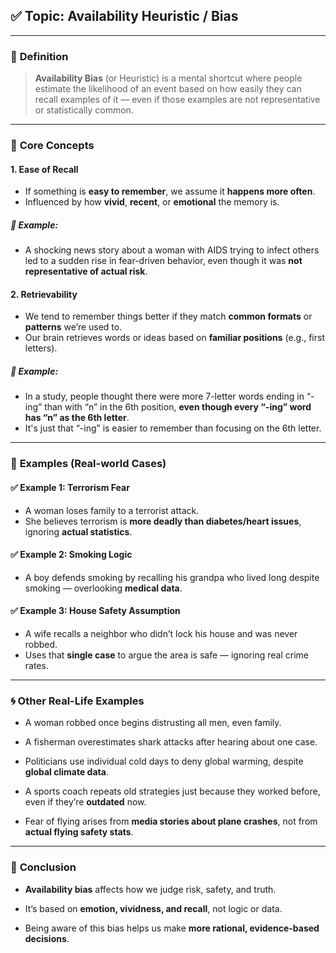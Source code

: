 ## ✅ **Topic: Availability Heuristic / Bias**

---

### 🧠 **Definition**

> **Availability Bias** (or Heuristic) is a mental shortcut where people estimate the likelihood of an event based on how easily they can recall examples of it — even if those examples are not representative or statistically common.

---

### 🧩 **Core Concepts**

#### 1. **Ease of Recall**

- If something is **easy to remember**, we assume it **happens more often**.
- Influenced by how **vivid**, **recent**, or **emotional** the memory is.

##### 📌 Example:

- A shocking news story about a woman with AIDS trying to infect others led to a sudden rise in fear-driven behavior, even though it was **not representative of actual risk**.

#### 2. **Retrievability**

- We tend to remember things better if they match **common formats** or **patterns** we’re used to.
- Our brain retrieves words or ideas based on **familiar positions** (e.g., first letters).

##### 📌 Example:

- In a study, people thought there were more 7-letter words ending in “-ing” than with “n” in the 6th position, **even though every “-ing” word has “n” as the 6th letter**.
- It's just that “-ing” is easier to remember than focusing on the 6th letter.

---

### 🧪 **Examples (Real-world Cases)**

#### ✅ **Example 1: Terrorism Fear**

- A woman loses family to a terrorist attack.
- She believes terrorism is **more deadly than diabetes/heart issues**, ignoring **actual statistics**.

#### ✅ **Example 2: Smoking Logic**

- A boy defends smoking by recalling his grandpa who lived long despite smoking — overlooking **medical data**.

#### ✅ **Example 3: House Safety Assumption**

- A wife recalls a neighbor who didn’t lock his house and was never robbed.
- Uses that **single case** to argue the area is safe — ignoring real crime rates.
    

---

### 🌀 **Other Real-Life Examples**

- A woman robbed once begins distrusting all men, even family.
    
- A fisherman overestimates shark attacks after hearing about one case.
    
- Politicians use individual cold days to deny global warming, despite **global climate data**.
    
- A sports coach repeats old strategies just because they worked before, even if they’re **outdated** now.
    
- Fear of flying arises from **media stories about plane crashes**, not from **actual flying safety stats**.
    

---

### 📌 **Conclusion**

- **Availability bias** affects how we judge risk, safety, and truth.
    
- It’s based on **emotion, vividness, and recall**, not logic or data.
    
- Being aware of this bias helps us make **more rational, evidence-based decisions**.